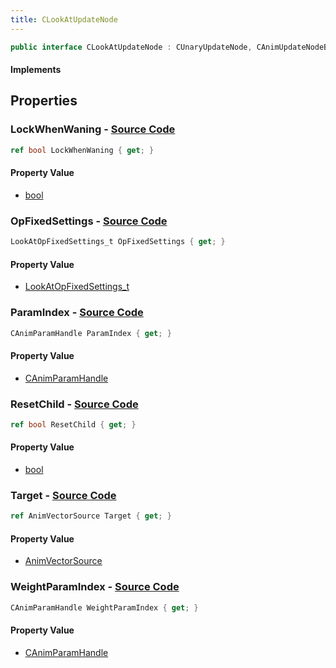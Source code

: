 ```yaml
---
title: CLookAtUpdateNode
---
```


```csharp
public interface CLookAtUpdateNode : CUnaryUpdateNode, CAnimUpdateNodeBase, ISchemaClass<CAnimUpdateNodeBase>, ISchemaClass<CUnaryUpdateNode>, ISchemaClass<CLookAtUpdateNode>, ISchemaField, ISchemaClass, INativeHandle
```

#### Implements

## Properties

### **LockWhenWaning** - [Source Code](https://github.com/swiftly-solution/swiftlys2/blob/main/managed/src/SwiftlyS2.Generated/Schemas/Interfaces/CLookAtUpdateNode.cs#L26)

```csharp
ref bool LockWhenWaning { get; }
```

#### Property Value

- [bool](https://learn.microsoft.com/dotnet/api/system.boolean)

### **OpFixedSettings** - [Source Code](https://github.com/swiftly-solution/swiftlys2/blob/main/managed/src/SwiftlyS2.Generated/Schemas/Interfaces/CLookAtUpdateNode.cs#L16)

```csharp
LookAtOpFixedSettings_t OpFixedSettings { get; }
```

#### Property Value

- [LookAtOpFixedSettings_t](/docs/api/shared/schemadefinitions/lookatopfixedsettings_t)

### **ParamIndex** - [Source Code](https://github.com/swiftly-solution/swiftlys2/blob/main/managed/src/SwiftlyS2.Generated/Schemas/Interfaces/CLookAtUpdateNode.cs#L20)

```csharp
CAnimParamHandle ParamIndex { get; }
```

#### Property Value

- [CAnimParamHandle](/docs/api/shared/schemadefinitions/canimparamhandle)

### **ResetChild** - [Source Code](https://github.com/swiftly-solution/swiftlys2/blob/main/managed/src/SwiftlyS2.Generated/Schemas/Interfaces/CLookAtUpdateNode.cs#L24)

```csharp
ref bool ResetChild { get; }
```

#### Property Value

- [bool](https://learn.microsoft.com/dotnet/api/system.boolean)

### **Target** - [Source Code](https://github.com/swiftly-solution/swiftlys2/blob/main/managed/src/SwiftlyS2.Generated/Schemas/Interfaces/CLookAtUpdateNode.cs#L18)

```csharp
ref AnimVectorSource Target { get; }
```

#### Property Value

- [AnimVectorSource](/docs/api/shared/schemadefinitions/animvectorsource)

### **WeightParamIndex** - [Source Code](https://github.com/swiftly-solution/swiftlys2/blob/main/managed/src/SwiftlyS2.Generated/Schemas/Interfaces/CLookAtUpdateNode.cs#L22)

```csharp
CAnimParamHandle WeightParamIndex { get; }
```

#### Property Value

- [CAnimParamHandle](/docs/api/shared/schemadefinitions/canimparamhandle)


